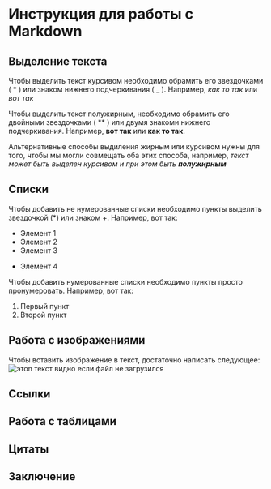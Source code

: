 # Инструкция для работы с Markdown

## Выделение текста

Чтобы выделить текст курсивом необходимо обрамить его звездочками ( * ) или знаком нижнего подчеркивания ( _ ). Например, *как то так* или _вот так_

Чтобы выделить текст полужирным, необходимо обрамить его двойными звездочками ( ** ) или двумя знакоми нижнего подчеркивания. Например, **вот так** или __как то так__.

Альтернативные способы выдиления жирным или курсивом нужны для того, чтобы мы могли совмещать оба этих способа, например, _текст может быть выделен курсивом и при этом быть **полужирным**_ 

## Списки

Чтобы добавить не нумерованные списки необходимо пункты выделить звездочкой (*) или знаком +. Например, вот так:
* Элемент 1
* Элемент 2
* Элемент 3
+ Элемент 4

Чтобы добавить нумерованные списки необходимо пункты просто пронумеровать. Например, вот так:
1. Первый пункт
2. Второй пункт


## Работа с изображениями

Чтобы вставить изображение в текст, достаточно написать следующее:
![этоn текст видно если файл не загрузился](photo.jpg)

## Ссылки

## Работа с таблицами

## Цитаты

## Заключение